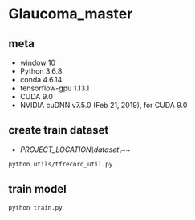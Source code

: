 # Glaucoma_master

## meta
- window 10 
- Python 3.6.8
- conda 4.6.14
- tensorflow-gpu 1.13.1
- CUDA 9.0
- NVIDIA cuDNN v7.5.0 (Feb 21, 2019), for CUDA 9.0

## create train dataset

 - *PROJECT_LOCATION\\dataset\\~~*

```sh
python utils/tfrecord_util.py
```

## train model

```sh
python train.py
```